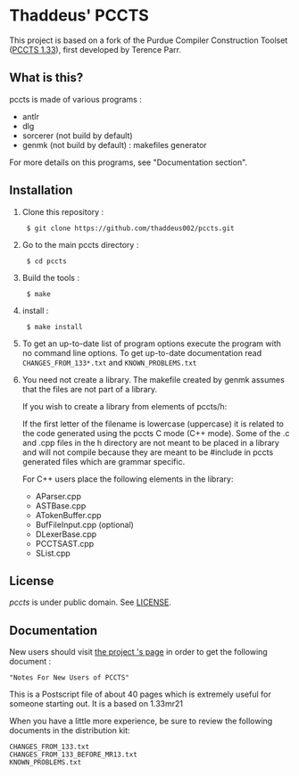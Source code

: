 # Thaddeus' PCCTS

This project is based on a fork of the Purdue Compiler Construction Toolset ([PCCTS 1.33](http://www.polhode.com/pccts.html)), first developed by Terence Parr.

## What is this?

pccts is made of various programs :

 * antlr
 * dlg
 * sorcerer (not build by default)
 * genmk (not build by default) : makefiles generator

For more details on this programs, see "Documentation section".

## Installation

1. Clone this repository :

        $ git clone https://github.com/thaddeus002/pccts.git

1. Go to the main pccts directory :

        $ cd pccts

1. Build the tools :

        $ make

1. install :

        $ make install

1. To get an up-to-date list of program options execute the
   program with no command line options. To get up-to-date
   documentation read `CHANGES_FROM_133*.txt` and
   `KNOWN_PROBLEMS.txt`

1. You need not create a library. The makefile created by genmk
   assumes that the files are not part of a library.

   If you wish to create a library from elements of pccts/h:

   If the first letter of the filename is lowercase (uppercase) it is
   related to the code generated using the pccts C mode (C++ mode).
   Some of the .c and .cpp files in the h directory are not meant to
   be placed in a library and will not compile because they are meant
   to be #include in pccts generated files which are grammar specific.

   For C++ users place the following elements in the library:

    * AParser.cpp
    * ASTBase.cpp
    * ATokenBuffer.cpp
    * BufFileInput.cpp (optional)
    * DLexerBase.cpp
    * PCCTSAST.cpp
    * SList.cpp

## License

*pccts* is under public domain. See [LICENSE](LICENSE).

## Documentation

New users should visit [the project 's page](https://thaddeus002.github.io/pccts) in
order to get the following document :

    "Notes For New Users of PCCTS"

This is a Postscript file of about 40 pages which is extremely
useful for someone starting out. It is a based on 1.33mr21

When you have a little more experience, be sure to review the
following documents in the distribution kit:

    CHANGES_FROM_133.txt
    CHANGES_FROM_133_BEFORE_MR13.txt
    KNOWN_PROBLEMS.txt
